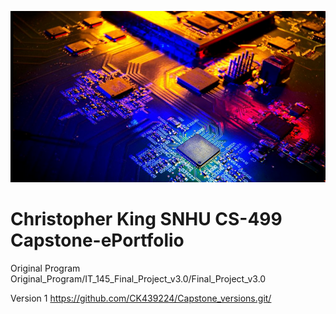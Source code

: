 ![](assets/banner.png)
# Christopher King SNHU CS-499 Capstone-ePortfolio

Original Program
Original_Program/IT_145_Final_Project_v3.0/Final_Project_v3.0

Version 1
https://github.com/CK439224/Capstone_versions.git/
